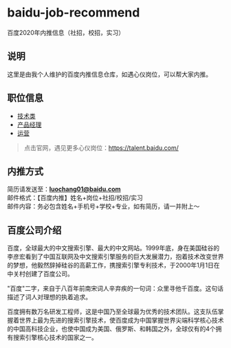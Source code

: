 # baidu-job-recommend

百度2020年内推信息（社招，校招，实习）

## 说明

这里是由我个人维护的百度内推信息仓库，如遇心仪岗位，可以帮大家内推。

## 职位信息

- [技术类](./src/技术.md)
- [产品经理](./src/产品经理.md)
- [运营](./src/运营.md)

> 点击官网，遇见更多心仪岗位：https://talent.baidu.com/

## 内推方式

简历请发送至：**luochang01@baidu.com**  
邮件格式：【百度内推】姓名+岗位+社招/校招/实习  
邮件内容：务必包含姓名+手机号+学校+专业，如有简历，请一并附上～

## 百度公司介绍

百度，全球最大的中文搜索引擎、最大的中文网站。1999年底，身在美国硅谷的李彦宏看到了中国互联网及中文搜索引擎服务的巨大发展潜力，抱着技术改变世界的梦想，他毅然辞掉硅谷的高薪工作，携搜索引擎专利技术，于2000年1月1日在中关村创建了百度公司。

"百度"二字，来自于八百年前南宋词人辛弃疾的一句词：众里寻他千百度。这句话描述了词人对理想的执着追求。

百度拥有数万名研发工程师，这是中国乃至全球最为优秀的技术团队。这支队伍掌握着世界上最为先进的搜索引擎技术，使百度成为中国掌握世界尖端科学核心技术的中国高科技企业，也使中国成为美国、俄罗斯、和韩国之外，全球仅有的4个拥有搜索引擎核心技术的国家之一。
